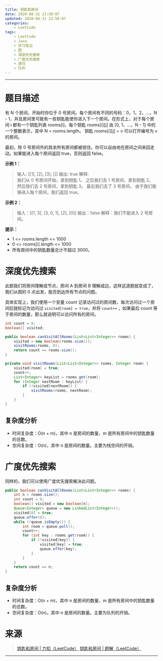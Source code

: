 ```yaml
---
title: 钥匙和房间
date: 2020-08-31 23:50:07
updated: 2020-08-31 23:50:07
categories:
    - LeetCode
tags:
    - LeetCode
    - Java
    - 学习笔记
    - 图
    - 深度优先搜索
    - 广度优先搜索
    - 递归
    - 队列
---
```

---

# 题目描述

有 N 个房间，开始时你位于 0 号房间。每个房间有不同的号码：0，1，2，...，N - 1，并且房间里可能有一些钥匙能使你进入下一个房间。在形式上，对于每个房间 i 都有一个钥匙列表 rooms[i]，每个钥匙 rooms[i][j] 由 [0, 1，...，N - 1] 中的一个整数表示，其中 N = rooms.length。 钥匙 rooms[i][j] = v 可以打开编号为 v 的房间。

最初，除 0 号房间外的其余所有房间都被锁住。你可以自由地在房间之间来回走动。如果能进入每个房间返回 true，否则返回 false。

**示例 1：**
> 输入: [\[1\], \[2\], \[3\], []]
> 输出: true
> 解释:  
> 我们从 0 号房间开始，拿到钥匙 1。
> 之后我们去 1 号房间，拿到钥匙 2。
> 然后我们去 2 号房间，拿到钥匙 3。
> 最后我们去了 3 号房间。
> 由于我们能够进入每个房间，我们返回 true。

**示例 2：**
> 输入：[[1, 3], [3, 0, 1], \[2\], [0]]
> 输出：false
> 解释：我们不能进入 2 号房间。

**提示：**
* 1 <= rooms.length <= 1000
* 0 <= rooms[i].length <= 1000
* 所有房间中的钥匙数量总计不超过 3000。

<!-- more -->

# 深度优先搜索

此题我们将房间理解成节点，房间 A 到房间 B 理解成边，这样这道题就变成了，我们从图的 0 点出发，能否到达所有节点的问题。

具体实现上，我们使用一个变量 count 记录访问过的房间数，每次访问过一个房间后就标记为访问过 `visited[room] = true`，并将 `count++` ，如果最后 count 等于房间的数量，那么就说明可以访问所有的房间。

```java
int count = 0;
boolean[] visited;

public boolean canVisitAllRooms(List<List<Integer>> rooms) {
    visited = new boolean[rooms.size()];
    visitRooms(rooms, 0);
    return count == rooms.size();
}

private void visitRooms(List<List<Integer>> rooms, Integer room) {
    visited[room] = true;
    count++;
    List<Integer> keyList = rooms.get(room);
    for (Integer nextRoom : keyList) {
        if (!visited[nextRoom]) {
            visitRooms(rooms, nextRoom);
        }
    }
}
```

## 复杂度分析

* 时间复杂度：O(n + m)，其中 n 是房间的数量，m 是所有房间中的钥匙数量的总数。
* 空间复杂度：O(n)，其中 n 是房间的数量。主要为栈空间的开销。

# 广度优先搜索

同样的，我们可以使用广度优先搜索解决此问题。

```java
public boolean canVisitAllRooms(List<List<Integer>> rooms) {
    int n = rooms.size();
    int count = 0;
    boolean[] visited = new boolean[n];
    Queue<Integer> queue = new LinkedList<Integer>();
    visited[0] = true;
    queue.offer(0);
    while (!queue.isEmpty()) {
        int room = queue.poll();
        count++;
        for (int key : rooms.get(room)) {
            if (!visited[key]) {
                visited[key] = true;
                queue.offer(key);
            }
        }
    }
    return count == n;
}
```

## 复杂度分析

* 时间复杂度：O(n + m)，其中 n 是房间的数量，m 是所有房间中的钥匙数量的总数。
* 空间复杂度：O(n)，其中 n 是房间的数量。主要为队列的开销。

# 来源

> [钥匙和房间 | 力扣（LeetCode）][1]
> [钥匙和房间 | 题解（LeetCode）][2]

---

[1]: https://leetcode-cn.com/problems/keys-and-rooms/ "钥匙和房间 | 力扣（LeetCode）"
[2]: https://leetcode-cn.com/problems/keys-and-rooms/solution/yao-chi-he-fang-jian-by-leetcode-solution/ "钥匙和房间 | 题解（LeetCode）"
